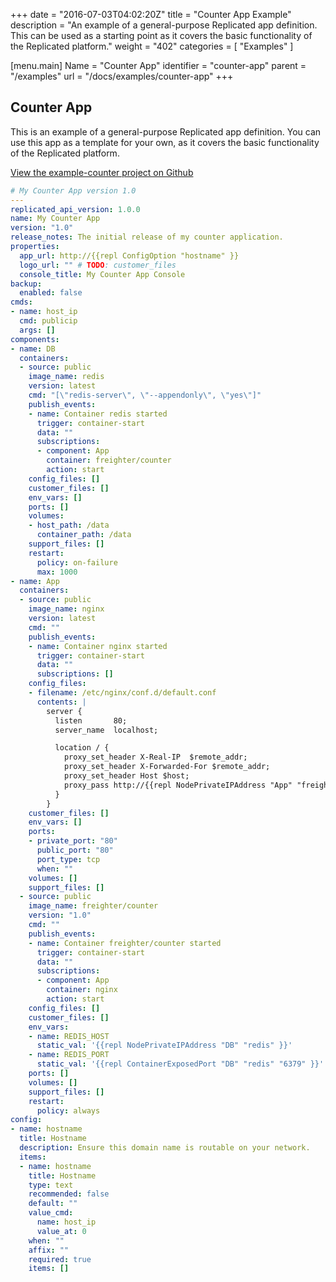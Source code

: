 +++
date = "2016-07-03T04:02:20Z"
title = "Counter App Example"
description = "An example of a general-purpose Replicated app definition. This can be used as a starting point as it covers the basic functionality of the Replicated platform."
weight = "402"
categories = [ "Examples" ]

[menu.main]
Name       = "Counter App"
identifier = "counter-app"
parent     = "/examples"
url        = "/docs/examples/counter-app"
+++

## Counter App
This is an example of a general-purpose Replicated app definition. You can use this app as a template for your own, as it covers the basic functionality of the Replicated platform.

[View the example-counter project on Github](https://github.com/replicatedcom/example-counter)

```yaml
# My Counter App version 1.0
---
replicated_api_version: 1.0.0
name: My Counter App
version: "1.0"
release_notes: The initial release of my counter application.
properties:
  app_url: http://{{repl ConfigOption "hostname" }}
  logo_url: "" # TODO: customer_files
  console_title: My Counter App Console
backup:
  enabled: false
cmds:
- name: host_ip
  cmd: publicip
  args: []
components:
- name: DB
  containers:
  - source: public
    image_name: redis
    version: latest
    cmd: "[\"redis-server\", \"--appendonly\", \"yes\"]"
    publish_events:
    - name: Container redis started
      trigger: container-start
      data: ""
      subscriptions:
      - component: App
        container: freighter/counter
        action: start
    config_files: []
    customer_files: []
    env_vars: []
    ports: []
    volumes:
    - host_path: /data
      container_path: /data
    support_files: []
    restart:
      policy: on-failure
      max: 1000
- name: App
  containers:
  - source: public
    image_name: nginx
    version: latest
    cmd: ""
    publish_events:
    - name: Container nginx started
      trigger: container-start
      data: ""
      subscriptions: []
    config_files:
    - filename: /etc/nginx/conf.d/default.conf
      contents: |
        server {
          listen       80;
          server_name  localhost;

          location / {
            proxy_set_header X-Real-IP  $remote_addr;
            proxy_set_header X-Forwarded-For $remote_addr;
            proxy_set_header Host $host;
            proxy_pass http://{{repl NodePrivateIPAddress "App" "freighter/counter" }}:{{repl ContainerExposedPort "App" "freighter/counter" "3000" }};
          }
        }
    customer_files: []
    env_vars: []
    ports:
    - private_port: "80"
      public_port: "80"
      port_type: tcp
      when: ""
    volumes: []
    support_files: []
  - source: public
    image_name: freighter/counter
    version: "1.0"
    cmd: ""
    publish_events:
    - name: Container freighter/counter started
      trigger: container-start
      data: ""
      subscriptions:
      - component: App
        container: nginx
        action: start
    config_files: []
    customer_files: []
    env_vars:
    - name: REDIS_HOST
      static_val: '{{repl NodePrivateIPAddress "DB" "redis" }}'
    - name: REDIS_PORT
      static_val: '{{repl ContainerExposedPort "DB" "redis" "6379" }}'
    ports: []
    volumes: []
    support_files: []
    restart:
      policy: always
config:
- name: hostname
  title: Hostname
  description: Ensure this domain name is routable on your network.
  items:
  - name: hostname
    title: Hostname
    type: text
    recommended: false
    default: ""
    value_cmd:
      name: host_ip
      value_at: 0
    when: ""
    affix: ""
    required: true
    items: []
```
